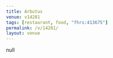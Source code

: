 ```yaml
---
title: Arbutus
venue: v14281
tags: [restaurant, food, "fhrs:413675"]
permalink: /v/14281/
layout: venue
---
```

null